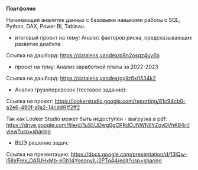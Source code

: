 **Портфолио**

Начинающий аналитик данных с базовыми навыками работы с SQL, Python, DAX, Power BI, Tableau. 


- итоговый проект на тему: Анализ факторов риска, предсказывающих развитие диабета

Ссылка на дашборд: https://datalens.yandex/p6n2osqz4uv6b 


- проект на тему: Анализ заработной платы за 2022-2023

Ссылка на дашборд: https://datalens.yandex/gyliz8x0534k2


- Анализ грузоперевозок (тестовое задание):

Ссылка на проект: https://lookerstudio.google.com/reporting/81c94cb0-a2e6-490f-a1a2-14cdd91f2ff2

Так как Looker Studio может быть недоступен - выгрузка в pdf: https://drive.google.com/file/d/1uSEUDwg0gCPRdOJNWNIlYZoyDVhK84rI/view?usp=sharing


- ВШЭ решение задач:

Ссылка на презентацию: https://docs.google.com/presentation/d/13IQw-l58xFrex_OA1UHxMb-eGh14YgeqnyILj2PTq44/edit?usp=sharing
